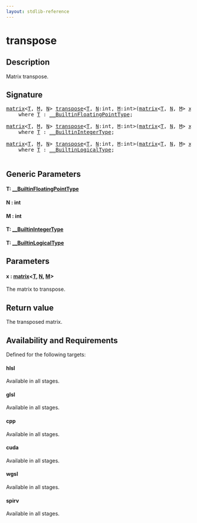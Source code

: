 ```yaml
---
layout: stdlib-reference
---
```


# transpose

## Description

Matrix transpose.



## Signature 

<pre>
<a href="../types/matrix/index" class="code_type">matrix</a>&lt;<a href="transpose#typeparam-T" class="code_type">T</a>, <a href="transpose#decl-M" class="code_var">M</a>, <a href="transpose#decl-N" class="code_var">N</a>&gt; <a href="transpose">transpose</a>&lt;<a href="transpose#typeparam-T" class="code_type">T</a>, <a href="transpose#decl-N" class="code_var">N</a>:<span class="code_keyword">int</span>, <a href="transpose#decl-M" class="code_var">M</a>:<span class="code_keyword">int</span>&gt;(<a href="../types/matrix/index" class="code_type">matrix</a>&lt;<a href="transpose#typeparam-T" class="code_type">T</a>, <a href="transpose#decl-N" class="code_var">N</a>, <a href="transpose#decl-M" class="code_var">M</a>&gt; <a href="transpose#decl-x" class="code_param">x</a>)
    <span class='code_keyword'>where</span> <a href="transpose#typeparam-T" class="code_type">T</a> : <a href="../interfaces/0_builtinfloatingpointtype-029hm/index" class="code_type">__BuiltinFloatingPointType</a>;

<a href="../types/matrix/index" class="code_type">matrix</a>&lt;<a href="transpose#typeparam-T" class="code_type">T</a>, <a href="transpose#decl-M" class="code_var">M</a>, <a href="transpose#decl-N" class="code_var">N</a>&gt; <a href="transpose">transpose</a>&lt;<a href="transpose#typeparam-T" class="code_type">T</a>, <a href="transpose#decl-N" class="code_var">N</a>:<span class="code_keyword">int</span>, <a href="transpose#decl-M" class="code_var">M</a>:<span class="code_keyword">int</span>&gt;(<a href="../types/matrix/index" class="code_type">matrix</a>&lt;<a href="transpose#typeparam-T" class="code_type">T</a>, <a href="transpose#decl-N" class="code_var">N</a>, <a href="transpose#decl-M" class="code_var">M</a>&gt; <a href="transpose#decl-x" class="code_param">x</a>)
    <span class='code_keyword'>where</span> <a href="transpose#typeparam-T" class="code_type">T</a> : <a href="../interfaces/0_builtinintegertype-029g/index" class="code_type">__BuiltinIntegerType</a>;

<a href="../types/matrix/index" class="code_type">matrix</a>&lt;<a href="transpose#typeparam-T" class="code_type">T</a>, <a href="transpose#decl-M" class="code_var">M</a>, <a href="transpose#decl-N" class="code_var">N</a>&gt; <a href="transpose">transpose</a>&lt;<a href="transpose#typeparam-T" class="code_type">T</a>, <a href="transpose#decl-N" class="code_var">N</a>:<span class="code_keyword">int</span>, <a href="transpose#decl-M" class="code_var">M</a>:<span class="code_keyword">int</span>&gt;(<a href="../types/matrix/index" class="code_type">matrix</a>&lt;<a href="transpose#typeparam-T" class="code_type">T</a>, <a href="transpose#decl-N" class="code_var">N</a>, <a href="transpose#decl-M" class="code_var">M</a>&gt; <a href="transpose#decl-x" class="code_param">x</a>)
    <span class='code_keyword'>where</span> <a href="transpose#typeparam-T" class="code_type">T</a> : <a href="../interfaces/0_builtinlogicaltype-029g/index" class="code_type">__BuiltinLogicalType</a>;

</pre>

## Generic Parameters

####  <a id="typeparam-T"></a>T: [\_\_BuiltinFloatingPointType](../interfaces/0_builtinfloatingpointtype-029hm/index)
####  <a id="decl-N"></a>N  : int
####  <a id="decl-M"></a>M  : int
####  <a id="typeparam-T"></a>T: [\_\_BuiltinIntegerType](../interfaces/0_builtinintegertype-029g/index)
####  <a id="typeparam-T"></a>T: [\_\_BuiltinLogicalType](../interfaces/0_builtinlogicaltype-029g/index)

## Parameters

####  <a id="decl-x"></a>x  : [matrix](../types/matrix/index)\<[T](), [N](../types/matrix/index#decl-N), [M](../types/matrix/index#decl-M)\>
The matrix to transpose.


## Return value
The transposed matrix.


## Availability and Requirements

Defined for the following targets:

#### hlsl
Available in all stages.

#### glsl
Available in all stages.

#### cpp
Available in all stages.

#### cuda
Available in all stages.

#### wgsl
Available in all stages.

#### spirv
Available in all stages.



